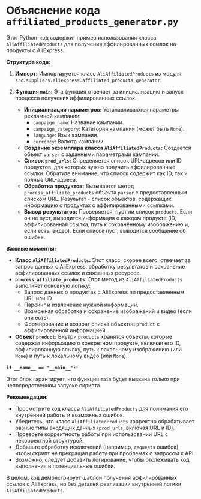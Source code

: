# Объяснение кода `affiliated_products_generator.py`

Этот Python-код содержит пример использования класса `AliAffiliatedProducts` для получения аффилированных ссылок на продукты с AliExpress.

**Структура кода:**

1. **Импорт:** Импортируется класс `AliAffiliatedProducts` из модуля `src.suppliers.aliexpress.affiliated_products_generator`.

2. **Функция `main`:**  Эта функция отвечает за инициализацию и запуск процесса получения аффилированных ссылок.
   - **Инициализация параметров:** Устанавливаются параметры рекламной кампании:
     - `campaign_name`: Название кампании.
     - `campaign_category`: Категория кампании (может быть `None`).
     - `language`: Язык кампании.
     - `currency`: Валюта кампании.
   - **Создание экземпляра класса `AliAffiliatedProducts`:** Создаётся объект `parser` с заданными параметрами кампании.
   - **Список `prod_urls`:** Определяется список URL-адресов или ID продуктов, для которых нужно получить аффилированные ссылки.  Обратите внимание, что список содержит как ID, так и полные URL-адреса.
   - **Обработка продуктов:** Вызывается метод `process_affiliate_products` объекта `parser` с предоставленным списком URL. Результат - список объектов, содержащих информацию о продуктах с аффилированными ссылками.
   - **Вывод результатов:** Проверяется, пуст ли список `products`. Если он не пуст, выводится информация о каждом продукте (ID, аффилированная ссылка, путь к сохранённому изображению и, если есть, видео). Если список пуст, выводится сообщение об ошибке.


**Важные моменты:**

* **Класс `AliAffiliatedProducts`:** Этот класс, скорее всего, отвечает за запрос данных с AliExpress, обработку результатов и сохранение аффилированных ссылок и связанных ресурсов.
* **`process_affiliate_products`:** Этот метод из `AliAffiliatedProducts` выполняет основную логику:
    - Запрос данных о продуктах с AliExpress по предоставленным URL или ID.
    - Парсинг и извлечение нужной информации.
    - Возможная обработка и сохранение изображений и видео (если они есть).
    - Формирование и возврат списка объектов `product` с аффилированной информацией.
* **Объект `product`:** Внутри `products` хранятся объекты, которые содержат информацию о конкретном продукте, включая его ID, аффилированную ссылку, путь к локальному изображению (или `None`) и путь к локальному видео (или `None`).

**`if __name__ == "__main__":`:**

Этот блок гарантирует, что функция `main` будет вызвана только при непосредственном запуске скрипта.

**Рекомендации:**

- Просмотрите код класса `AliAffiliatedProducts` для понимания его внутренней работы и возможных ошибок.
- Убедитесь, что класс `AliAffiliatedProducts` корректно обрабатывает разные типы входящих данных (`prod_urls`, включая URL и ID).
- Проверьте корректность работы при использовании URL с некорректной структурой.
- Добавьте обработку исключений (например, `requests` ошибок), чтобы скрипт не прекращал работу при проблемах с запросом к API.
-  Возможно, следует добавить логирование, чтобы отслеживать ход выполнения и потенциальные ошибки.


В целом, код демонстрирует шаблон получения аффилированных ссылок с AliExpress, но без деталей реализации внутренней логики `AliAffiliatedProducts`.